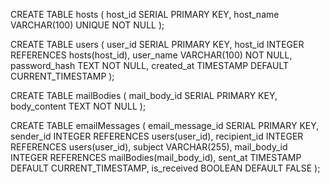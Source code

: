 CREATE TABLE hosts (
    host_id SERIAL PRIMARY KEY,
    host_name VARCHAR(100) UNIQUE NOT NULL
);

CREATE TABLE users (
    user_id SERIAL PRIMARY KEY,
	host_id INTEGER REFERENCES hosts(host_id),
    user_name VARCHAR(100) NOT NULL,
    password_hash TEXT NOT NULL,
    created_at TIMESTAMP DEFAULT CURRENT_TIMESTAMP
);

CREATE TABLE mailBodies (
    mail_body_id SERIAL PRIMARY KEY,
    body_content TEXT NOT NULL
);

CREATE TABLE emailMessages (
    email_message_id SERIAL PRIMARY KEY,
    sender_id INTEGER REFERENCES users(user_id),
    recipient_id INTEGER REFERENCES users(user_id),
    subject VARCHAR(255),
	mail_body_id INTEGER REFERENCES mailBodies(mail_body_id),
    sent_at TIMESTAMP DEFAULT CURRENT_TIMESTAMP,
    is_received BOOLEAN DEFAULT FALSE
);
